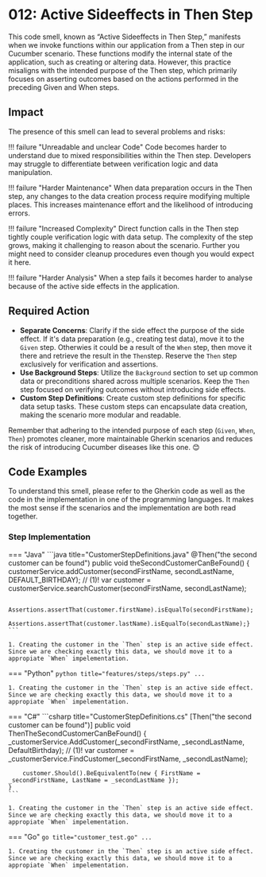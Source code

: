 # 012: Active Sideeffects in Then Step
This code smell, known as “Active Sideeffects in Then Step,” manifests when we invoke functions within our application from a Then step in our Cucumber scenario. These functions modify the internal state of the application, such as creating or altering data. However, this practice misaligns with the intended purpose of the Then step, which primarily focuses on asserting outcomes based on the actions performed in the preceding Given and When steps.


## Impact
The presence of this smell can lead to several problems and risks:

!!! failure "Unreadable and unclear Code"
    Code becomes harder to understand due to mixed responsibilities within the Then step.
    Developers may struggle to differentiate between verification logic and data manipulation.

!!! failure "Harder Maintenance"
    When data preparation occurs in the Then step, any changes to the data creation process require modifying multiple places.
    This increases maintenance effort and the likelihood of introducing errors.

!!! failure "Increased Complexity"
    Direct function calls in the Then step tightly couple verification logic with data setup.
    The complexity of the step grows, making it challenging to reason about the scenario. Further you might need to consider cleanup procedures even though you would expect it here.

!!! failure "Harder Analysis"
    When a step fails it becomes harder to analyse because of the active side effects in the application.

## Required Action

* **Separate Concerns**: Clarify if the side effect the purpose of the side effect. If it's data preparation (e.g., creating test data), move it  to the `Given` step. Otherwies it could be a result of the `When` step, then move it there and retrieve the result in the `Then`step. Reserve the `Then` step exclusively for verification and assertions.
* **Use Background Steps**: Utilize the `Background` section to set up common data or preconditions shared across multiple scenarios. Keep the `Then` step focused on verifying outcomes without introducing side effects.
* **Custom Step Definitions**: Create custom step definitions for specific data setup tasks. These custom steps can encapsulate data creation, making the scenario more modular and readable.

Remember that adhering to the intended purpose of each step (`Given`, `When`, `Then`) promotes cleaner, more maintainable Gherkin scenarios and reduces the risk of introducing Cucumber diseases like this one. 😊

## Code Examples
To understand this smell, please refer to the Gherkin code as well as the code in the implementation in one of the programming languages. It makes the most sense if the scenarios and the implementation are both read together.


### Step Implementation
=== "Java"
    ```java title="CustomerStepDefinitions.java"
    @Then("the second customer can be found")
    public void theSecondCustomerCanBeFound() {
        customerService.addCustomer(secondFirstName, secondLastName, DEFAULT_BIRTHDAY); // (1)!
        var customer = customerService.searchCustomer(secondFirstName, secondLastName);

        Assertions.assertThat(customer.firstName).isEqualTo(secondFirstName);
        Assertions.assertThat(customer.lastName).isEqualTo(secondLastName);}
    ```

    1. Creating the customer in the `Then` step is an active side effect. Since we are checking exactly this data, we should move it to a appropiate `When` impelementation. 
    
=== "Python"
    ```python title="features/steps/steps.py"
    ...
    ```

    1. Creating the customer in the `Then` step is an active side effect. Since we are checking exactly this data, we should move it to a appropiate `When` impelementation. 


=== "C#"
    ```csharp title="CustomerStepDefinitions.cs"
    [Then("the second customer can be found")]
    public void ThenTheSecondCustomerCanBeFound()
    {
        _customerService.AddCustomer(_secondFirstName, _secondLastName, DefaultBirthday); // (1)!
        var customer = _customerService.FindCustomer(_secondFirstName, _secondLastName);

        customer.Should().BeEquivalentTo(new { FirstName = _secondFirstName, LastName = _secondLastName });
    }
    ```

    1. Creating the customer in the `Then` step is an active side effect. Since we are checking exactly this data, we should move it to a appropiate `When` impelementation. 

=== "Go"
    ```go title="customer_test.go"
    ...
    ```

    1. Creating the customer in the `Then` step is an active side effect. Since we are checking exactly this data, we should move it to a appropiate `When` impelementation. 
